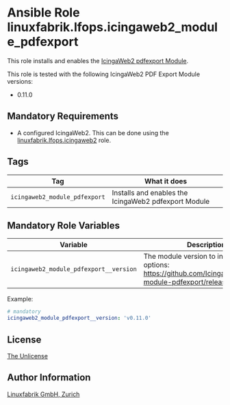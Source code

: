 # Ansible Role linuxfabrik.lfops.icingaweb2_module_pdfexport

This role installs and enables the [IcingaWeb2 pdfexport Module](https://github.com/Icinga/icingaweb2-module-pdfexport).

This role is tested with the following IcingaWeb2 PDF Export Module versions:

* 0.11.0


## Mandatory Requirements

* A configured IcingaWeb2. This can be done using the [linuxfabrik.lfops.icingaweb2](https://github.com/linuxfabrik/lfops/tree/main/roles/icingaweb2) role.


## Tags

| Tag                           | What it does                                         |
| ---                           | ------------                                         |
| `icingaweb2_module_pdfexport` | Installs and enables the IcingaWeb2 pdfexport Module |


## Mandatory Role Variables

| Variable                               | Description                                                                                                      |
| --------                               | -----------                                                                                                      |
| `icingaweb2_module_pdfexport__version` | The module version to install. Possible options: https://github.com/Icinga/icingaweb2-module-pdfexport/releases. |

Example:
```yaml
# mandatory
icingaweb2_module_pdfexport__version: 'v0.11.0'
```


## License

[The Unlicense](https://unlicense.org/)


## Author Information

[Linuxfabrik GmbH, Zurich](https://www.linuxfabrik.ch)
